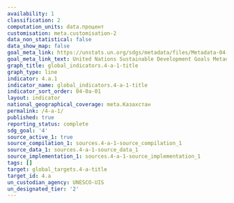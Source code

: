 ```yaml
---
availability: 1
classification: 2
computation_units: data.процент
customisation: meta.customisation-2
data_non_statistical: false
data_show_map: false
goal_meta_link: https://unstats.un.org/sdgs/metadata/files/Metadata-04-0A-01.pdf
goal_meta_link_text: United Nations Sustainable Development Goals Metadata (pdf 210kB)
graph_title: global_indicators.4-a-1-title
graph_type: line
indicator: 4.a.1
indicator_name: global_indicators.4-a-1-title
indicator_sort_order: 04-0a-01
layout: indicator
national_geographical_coverage: meta.Казахстан
permalink: /4-a-1/
published: true
reporting_status: complete
sdg_goal: '4'
source_active_1: true
source_compilation_1: sources.4-a-1-source_compilation_1
source_data_1: sources.4-a-1-source_data_1
source_implementation_1: sources.4-a-1-source_implementation_1
tags: []
target: global_targets.4-a-title
target_id: 4.a
un_custodian_agency: UNESCO-UIS
un_designated_tier: '2'
---
```

